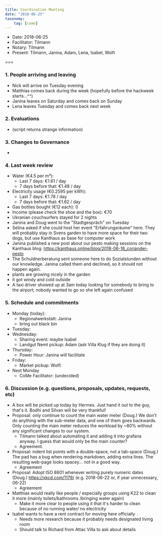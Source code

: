 ```yaml
---
title: Coordination Meeting
date: "2018-06-25"
taxonomy:
    tag: [come]
---
```


<!--
Hello facilitator/notary! Thank you for your services. Here is some advice for facilitating coordination meetings:
  - Prepare the meeting a bit beforehand (find out about evaluations, gas, electricity and water usages, waste collections, income, scheduled events). You can ask others to assist you.
  - Notify people 10 minutes before the meeting starts. (Watching the clock is not super fun, people will be grateful if you do it for them.)
  - Start at 10:00 sharp, or earlier if everyone is there. (Waiting is time-wasting, be a time-saver!)
  - If you don't want to take notes yourself ask someone else to take care of that. (This pad can easily be used to read from and write in simultaneously.)
  - Go through the ordered points in order, even if nothing has changed. (They are arranged to try and get the most relevant information to most people.)
  - Feel welcome to moderate conversation if off-topic or too detailed. (Are listeners interested? Are speakers satisfied? Can you identify a sub-group?)
  - Try to finish the meeting before 11:00. (There is always more to talk about and it's important for people to know that CoMes don't take forever.)
  - Leave the room once the meeting has ended. (This sends a clear signal to everyone else that they can also leave and get on with their day.)
  - Take care that the meeting minutes will be put to kanthaus.online. (If you don't know how to do it, ask someone to help you with it. But do it today!)
  - As soon as the minutes are online, empty the pad from all irrelevant things and get it ready for the next facilitator. (Only keep regular events such as CoMe, power hour, regular food pickups and such. Move the counter figures from 'last 7 days' to '7 days before that' and adjust the date to next week.)
  - Please indent list points with a double-space, not a tab-space: the pad has a bug when rendering markdown, adding extra lines. The resulting web-page looks spacey... not in a good way.
  - Have fun!
-->

- Date: 2018-06-25
- Facilitator: Tilmann
- Notary: Tilmann
- Present: Tilmann, Janina, Adam, Lena, Isabel, Wolfi

===

### 1. People arriving and leaving
- Nick will arrive on Tuesday evening
- Matthias comes back during the week (hopefully before the hackweek starts...^^)
- Janina leaves on Saturday and comes back on Sunday
- Lena leaves Tuesday and comes back next week

### 2. Evaluations <!-- $ python3 ~/kanthaus-private/report_evaluation_statuses.py -->
- (script returns strange information)

### 3. Changes to Governance
-

### 4. Last week review
- Water (€4.5 per m³):
  - Last 7 days: €1.61 / day
  - 7 days before that: €1.48 / day
- Electricity usage (€0.2595 per kWh): <!-- https://grafana.yunity.org -->
  - Last 7 days: €1.78 / day
  - 7 days before that:  €1.62 / day
- Gas bottles bought (€12 each): 0
- Income (please check the shoe and the box): €70
- Ukranian couchsurfers stayed for 2 nights
- Janina and Doug went to the "Stadtgespräch" on Tuesday
- Selina asked if she could host her event "Erfahrungsräume" here. They will probably stay in Svens garden to have more space for their two dogs, but use Kanthaus as base for computer work
- Janina published a new post about our pesto making sessions on the Kanthaus blog: https://kanthaus.online/blog/2018-06-18_coriander-pesto
- The Schuldnerberatung sent someone here to do Sozialstunden without our knowledge. Janina called them and declined, so it should not happen again.
- plants are growing nicely in the garden
- it got windy and cold outside
- A taxi driver showed up at 3am today looking for somebody to bring to the airport; nobody wanted to go so she left again confused

### 5. Schedule and commitments <!-- https://cloud.kanthaus.online/apps/calendar/ -->
- Monday (today):
  - Regionalwerkstatt: Janina
  - bring out black bin
- Tuesday:
- Wednesday:
  - Sharing event: maybe Isabel
  - Landgut Nemt pickup: Adam (ask Villa Klug if they are doing it)
- Thursday:
  - Power Hour: Janina will facilitate
- Friday:
  - Market pickup: Wolfi
- Next Monday
  - CoMe Facilitator: (undecided)

### 6. Discussion (e.g. questions, proposals, updates, requests, etc)
- A box will be picked up today by Hermes. Just hand it out to the guy, that's it. Bodhi and Silvan will be very thankful!
- Proposal: only continue to count the main water meter (Doug.) We don't do anything with the sub-meter data, and one of them goes backwards. Only counting the main meter reduces the workload by ~80% without any significant changes to our system.
  - Tilmann talked about automating it and adding it into grafana anyway. I guess that would only be the main counter?
  - Agreement.
- Proposal: indent list points with a double-space, not a tab-space (Doug.) The pad has a bug when rendering markdown, adding extra lines. The resulting web-page looks spacey... not in a good way.
  - Agreement
- Proposal: Adopt ISO 8601 whenever writing purely numeric dates (Doug.) https://xkcd.com/1179/ (e.g. 2018-06-22 or, if year unnecessary, 06-22)
  - Agreement
- Matthias would really like people / especially groups using K22 to clean it more (mainly toilets/bathrooms /bringing water again)
  - Make it more clear to people using it that it's harder to clean because of no running water/ no electricity
- Isabel wants to have a rent contract for moving here officially
  - Needs more research because it probably needs designated living room
  - Should talk to Richard from Attac Villa to ask about details
